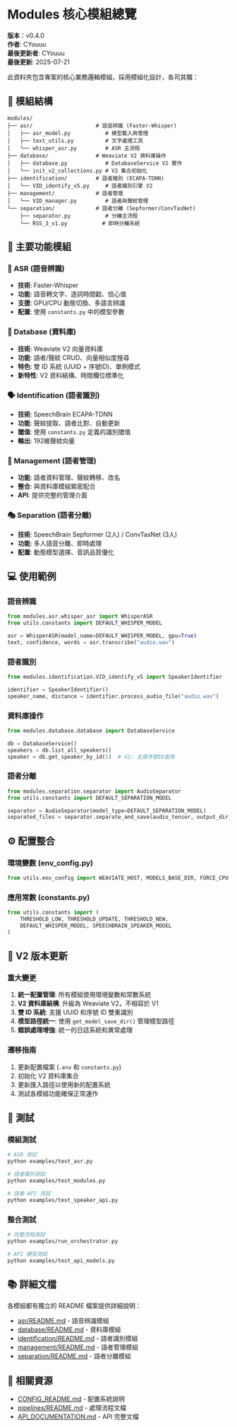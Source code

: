 # Modules 核心模組總覽

**版本**：v0.4.0  
**作者**: CYouuu  
**最後更新者**: CYouuu  
**最後更新**: 2025-07-21

此資料夾包含專案的核心業務邏輯模組，採用模組化設計，各司其職：

## 📁 模組結構

```
modules/
├── asr/                    # 語音辨識 (Faster-Whisper)
│   ├── asr_model.py           # 模型載入與管理
│   ├── text_utils.py          # 文字處理工具
│   └── whisper_asr.py         # ASR 主流程
├── database/               # Weaviate V2 資料庫操作
│   ├── database.py            # DatabaseService V2 實作
│   └── init_v2_collections.py # V2 集合初始化
├── identification/         # 語者識別 (ECAPA-TDNN)
│   └── VID_identify_v5.py     # 語者識別引擎 V2
├── management/             # 語者管理
│   └── VID_manager.py         # 語者與聲紋管理
└── separation/             # 語者分離 (Sepformer/ConvTasNet)
    ├── separator.py           # 分離主流程
    └── RSS_3_v1.py           # 即時分離系統
```

## 🚀 主要功能模組

### 🎤 ASR (語音辨識)
- **技術**: Faster-Whisper
- **功能**: 語音轉文字、逐詞時間戳、信心值
- **支援**: GPU/CPU 動態切換、多語言辨識
- **配置**: 使用 `constants.py` 中的模型參數

### 🧠 Database (資料庫)
- **技術**: Weaviate V2 向量資料庫
- **功能**: 語者/聲紋 CRUD、向量相似度搜尋
- **特色**: 雙 ID 系統 (UUID + 序號ID)、單例模式
- **新特性**: V2 資料結構、時間欄位標準化

### 🗣 Identification (語者識別)
- **技術**: SpeechBrain ECAPA-TDNN
- **功能**: 聲紋提取、語者比對、自動更新
- **閾值**: 使用 `constants.py` 定義的識別閾值
- **輸出**: 192維聲紋向量

### 👥 Management (語者管理)
- **功能**: 語者資料管理、聲紋轉移、改名
- **整合**: 與資料庫模組緊密配合
- **API**: 提供完整的管理介面

### 🎭 Separation (語者分離)
- **技術**: SpeechBrain Sepformer (2人) / ConvTasNet (3人)
- **功能**: 多人語音分離、即時處理
- **配置**: 動態模型選擇、音訊品質優化

## 💻 使用範例

### 語音辨識
```python
from modules.asr.whisper_asr import WhisperASR
from utils.constants import DEFAULT_WHISPER_MODEL

asr = WhisperASR(model_name=DEFAULT_WHISPER_MODEL, gpu=True)
text, confidence, words = asr.transcribe("audio.wav")
```

### 語者識別
```python
from modules.identification.VID_identify_v5 import SpeakerIdentifier

identifier = SpeakerIdentifier()
speaker_name, distance = identifier.process_audio_file("audio.wav")
```

### 資料庫操作
```python
from modules.database.database import DatabaseService

db = DatabaseService()
speakers = db.list_all_speakers()
speaker = db.get_speaker_by_id(1)  # V2: 支援序號ID查詢
```

### 語者分離
```python
from modules.separation.separator import AudioSeparator
from utils.constants import DEFAULT_SEPARATION_MODEL

separator = AudioSeparator(model_type=DEFAULT_SEPARATION_MODEL)
separated_files = separator.separate_and_save(audio_tensor, output_dir)
```

## ⚙️ 配置整合

### 環境變數 (env_config.py)
```python
from utils.env_config import WEAVIATE_HOST, MODELS_BASE_DIR, FORCE_CPU
```

### 應用常數 (constants.py)  
```python
from utils.constants import (
    THRESHOLD_LOW, THRESHOLD_UPDATE, THRESHOLD_NEW,
    DEFAULT_WHISPER_MODEL, SPEECHBRAIN_SPEAKER_MODEL
)
```

## 🔧 V2 版本更新

### 重大變更
1. **統一配置管理**: 所有模組使用環境變數和常數系統
2. **V2 資料庫結構**: 升級為 Weaviate V2，不相容於 V1
3. **雙 ID 系統**: 支援 UUID 和序號 ID 雙重識別  
4. **模型路徑統一**: 使用 `get_model_save_dir()` 管理模型路徑
5. **錯誤處理增強**: 統一的日誌系統和異常處理

### 遷移指南
1. 更新配置檔案 (`.env` 和 `constants.py`)
2. 初始化 V2 資料庫集合
3. 更新匯入路徑以使用新的配置系統
4. 測試各模組功能確保正常運作

## 🧪 測試

### 模組測試
```bash
# ASR 測試
python examples/test_asr.py

# 語者識別測試  
python examples/test_modules.py

# 語者 API 測試
python examples/test_speaker_api.py
```

### 整合測試
```bash
# 完整流程測試
python examples/run_orchestrator.py

# API 模型測試
python examples/test_api_models.py
```

## 📚 詳細文檔

各模組都有獨立的 README 檔案提供詳細說明：

- [asr/README.md](asr/README.md) - 語音辨識模組
- [database/README.md](database/README.md) - 資料庫模組 
- [identification/README.md](identification/README.md) - 語者識別模組
- [management/README.md](management/README.md) - 語者管理模組
- [separation/README.md](separation/README.md) - 語者分離模組

## 🔗 相關資源

- [CONFIG_README.md](../CONFIG_README.md) - 配置系統說明
- [pipelines/README.md](../pipelines/README.md) - 處理流程文檔
- [API_DOCUMENTATION.md](../API_DOCUMENTATION.md) - API 完整文檔

